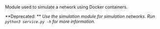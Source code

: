Module used to simulate a network using Docker containers.

**Deprecated: **
*Use the simulation module for simulation networks. Run `python3 service.py -h` for more information.*

